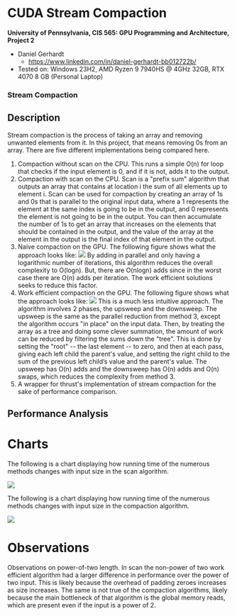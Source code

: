 CUDA Stream Compaction
======================

**University of Pennsylvania, CIS 565: GPU Programming and Architecture, Project 2**

* Daniel Gerhardt
  * https://www.linkedin.com/in/daniel-gerhardt-bb012722b/
* Tested on: Windows 23H2, AMD Ryzen 9 7940HS @ 4GHz 32GB, RTX 4070 8 GB (Personal Laptop)

### Stream Compaction

## Description

Stream compaction is the process of taking an array and removing unwanted elements from it. In this project, that means removing 0s from an array. There are five different implementations being compared here. 

1. Compaction without scan on the CPU. This runs a simple O(n) for loop that checks if the input element is 0, and if it is not, adds it to the output.
2. Compaction with scan on the CPU. Scan is a "prefix sum" algorithm that outputs an array that contains at location i the sum of all elements up to element i. Scan can be used for compaction by creating an array of 1s and 0s that is parallel to the original input data, where a 1 represents the element at the same index is going to be in the output, and 0 represents the element is not going to be in the output. You can then accumulate the number of 1s to get an array that increases on the elements that should be contained in the output, and the value of the array at the element in the output is the final index of that element in the output.
3. Naive compaction on the GPU. The following figure shows what the approach looks like:
![](img/figure-39-2.jpg)
 By adding in parallel and only having a logarithmic number of iterations, this algorithm reduces the overall complexity to O(logn). But, there are O(nlogn) adds since in the worst case there are O(n) adds per iteration. The work efficient solutions seeks to reduce this factor.
4. Work efficient compaction on the GPU. The following figure shows what the approach looks like: ![](img/figure-39-4.jpg)
This is a much less intuitive approach. The algorithm involves 2 phases, the upsweep and the downsweep. The upsweep is the same as the parallel reduction from method 3, except the algorithm occurs "in place" on the input data. Then, by treating the array as a tree and doing some clever summation, the amount of work can be reduced by filtering the sums down the "tree". This is done by setting the "root" -- the last element -- to zero, and then at each pass, giving each left child the parent's value, and setting the right child to the sum of the previous left child’s value and the parent's value. The upsweep has O(n) adds and the downsweep has O(n) adds and O(n) swaps, which reduces the complexity from method 3.
5. A wrapper for thrust's implementation of stream compaction for the sake of performance comparison.

## Performance Analysis

# Charts

The following is a chart displaying how running time of the numerous methods changes with input size in the scan algorithm.

![](img/scan_graph.jpg)

The following is a chart displaying how running time of the numerous methods changes with input size in the compaction algorithm.

![](img/compaction_graph.jpg)

# Observations

Observations on power-of-two length. In scan the non-power of two work efficient algorithm had a larger difference in performance over the power of two input. This is likely because the overhead of padding zeroes increases as size increases. The same is not true of the compaction algorithms, likely because the main bottleneck of that algorithm is the global memory reads, which are present even if the input is a power of 2. 
